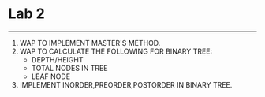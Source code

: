 # Lab 2
-----
1. WAP TO IMPLEMENT MASTER'S METHOD.
2. WAP TO CALCULATE THE FOLLOWING FOR BINARY TREE:
   * DEPTH/HEIGHT
   * TOTAL NODES IN TREE
   * LEAF NODE
3.   IMPLEMENT INORDER,PREORDER,POSTORDER IN BINARY TREE.